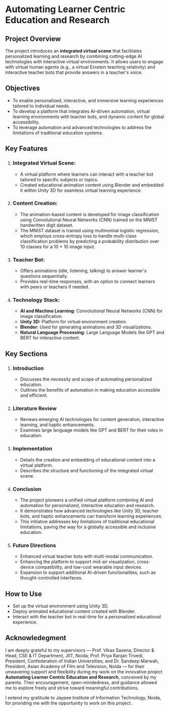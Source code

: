 # Automating Learner Centric Education and Research

## Project Overview

The project introduces an **integrated virtual scene** that facilitates personalized learning and research by combining cutting-edge AI technologies with interactive virtual environments. It allows users to engage with virtual human agents (e.g., a virtual Einstein teaching relativity) and interactive teacher bots that provide answers in a teacher's voice.

## Objectives

   + To enable personalized, interactive, and immersive learning experiences tailored to individual needs.
   + To develop a platform that integrates AI-driven automation, virtual learning environments with teacher bots, and dynamic content for global accessibility.
   + To leverage automation and advanced technologies to address the limitations of traditional education systems.

## Key Features

1. ### Integrated Virtual Scene:
   + A virtual platform where learners can interact with a teacher bot tailored to specific subjects or topics.
   + Created educational animation content using Blender and embedded it within Unity 3D for seamless virtual learning experience.

2. ### Content Creation:
   + The animation-based content is developed for image classification using Convolutional Neural Networks (CNN) trained on the MNIST handwritten digit dataset.
   + The MNIST dataset is trained using multinomial logistic regression, which employs cross-entropy loss to handle multi-class classification problems by predicting a probability distribution over 10 classes for a 10 × 10 image input.

3. ### Teacher Bot:
   + Offers animations (idle, listening, talking) to answer learner's questions sequentially.
   + Provides real-time responses, with an option to connect learners with peers or teachers if needed.

4. ### Technology Stack:
   + **AI and Machine Learning:** Convolutional Neural Networks (CNN) for image classification.
   + **Unity 3D:** Platform for virtual environment creation.
   + **Blender:** Used for generating animations and 3D visualizations.
   + **Natural Language Processing:** Large Language Models like GPT and BERT for interactive content.

## Key Sections

1. ### Introduction
   + Discusses the necessity and scope of automating personalized education.
   + Outlines the benefits of automation in making education accessible and efficient.

2. ### Literature Review
   + Reviews emerging AI technologies for content generation, interactive learning, and haptic enhancements.
   + Examines large language models like GPT and BERT for their roles in education.

3. ### Implementation
   + Details the creation and embedding of educational content into a virtual platform.
   + Describes the structure and functioning of the integrated virtual scene.

4. ### Conclusion
   + The project pioneers a unified virtual platform combining AI and automation for personalized, interactive education and research.
   + It demonstrates how advanced technologies like Unity 3D, teacher bots, and haptic enhancements can transform learning experiences.
   + This initiative addresses key limitations of traditional educational limitations, paving the way for a globally accessible and inclusive education.

5. ### Future Directions
   + Enhanced virtual teacher bots with multi-modal communication.
   + Enhancing the platform to support mid-air visualization, cross-device compatibility, and low-cost wearable input devices.
   + Expansion to support additional AI-driven functionalities, such as thought-controlled interfaces.

## How to Use

   + Set up the virtual environment using Unity 3D.
   + Deploy animated educational content created with Blender.
   + Interact with the teacher bot in real-time for a personalized educational experience.

## Acknowledegment

I am deeply grateful to my supervisors — Prof. Vikas Saxena, Director & Head, CSE & IT Department, JIIT, Noida; Prof. Priya Ranjan Trivedi, President, Confederation of Indian Universities; and Dr. Sandeep Marwah, President, Asian Academy of Film and Television, Noida — for their unwavering support and flexibility during my work on the innovative project **Automating Learner Centric Education and Research**, conceived by my parents. Their encouragement, open-mindedness, and guidance allowed me to explore freely and strive toward meaningful contributions.

I extend my gratitude to Jaypee Institute of Information Technology, Noida, for providing me with the opportunity to work on this project.
